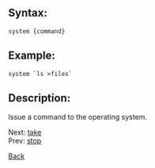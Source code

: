 ## Syntax:
`system {command}`

## Example:
``system `ls >files` ``

## Description:
Issue a command to the operating system.

Next: [take](take.md)  
Prev: [stop](stop.md)

[Back](../../README.md)
